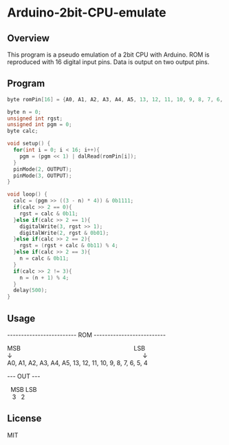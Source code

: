 Arduino-2bit-CPU-emulate
====

## Overview

This program is a pseudo emulation of a 2bit CPU with Arduino. ROM is reproduced with 16 digital input pins. Data is output on two output pins.

## Program

````cpp:example.ino
byte romPin[16] = {A0, A1, A2, A3, A4, A5, 13, 12, 11, 10, 9, 8, 7, 6, 5, 4};

byte n = 0;
unsigned int rgst;
unsigned int pgm = 0;
byte calc;

void setup() {
  for(int i = 0; i < 16; i++){
    pgm = (pgm << 1) | dalRead(romPin[i]);
  }
  pinMode(2, OUTPUT);
  pinMode(3, OUTPUT);
}

void loop() {
  calc = (pgm >> ((3 - n) * 4)) & 0b1111;
  if(calc >> 2 == 0){
    rgst = calc & 0b11;
  }else if(calc >> 2 == 1){
    digitalWrite(3, rgst >> 1);
    digitalWrite(2, rgst & 0b01);
  }else if(calc >> 2 == 2){
    rgst = (rgst + calc & 0b11) % 4;
  }else if(calc >> 2 == 3){
    n = calc & 0b11;
  }
  if(calc >> 2 != 3){
    n = (n + 1) % 4;
  }
  delay(500);
}
````

## Usage

------------------------- ROM --------------------------  

MSB&nbsp;&nbsp;&nbsp;&nbsp;&nbsp;&nbsp;&nbsp;&nbsp;&nbsp;&nbsp;&nbsp;&nbsp;&nbsp;&nbsp;&nbsp;&nbsp;&nbsp;&nbsp;&nbsp;&nbsp;&nbsp;&nbsp;&nbsp;&nbsp;&nbsp;&nbsp;&nbsp;&nbsp;&nbsp;&nbsp;&nbsp;&nbsp;&nbsp;&nbsp;&nbsp;&nbsp;&nbsp;&nbsp;&nbsp;&nbsp;&nbsp;&nbsp;&nbsp;&nbsp;&nbsp;&nbsp;&nbsp;&nbsp;&nbsp;&nbsp;&nbsp;&nbsp;&nbsp;&nbsp;&nbsp;&nbsp;&nbsp;&nbsp;&nbsp;&nbsp;&nbsp;&nbsp;&nbsp;&nbsp;&nbsp;&nbsp;&nbsp;LSB  
↓&nbsp;&nbsp;&nbsp;&nbsp;&nbsp;&nbsp;&nbsp;&nbsp;&nbsp;&nbsp;&nbsp;&nbsp;&nbsp;&nbsp;&nbsp;&nbsp;&nbsp;&nbsp;&nbsp;&nbsp;&nbsp;&nbsp;&nbsp;&nbsp;&nbsp;&nbsp;&nbsp;&nbsp;&nbsp;&nbsp;&nbsp;&nbsp;&nbsp;&nbsp;&nbsp;&nbsp;&nbsp;&nbsp;&nbsp;&nbsp;&nbsp;&nbsp;&nbsp;&nbsp;&nbsp;&nbsp;&nbsp;&nbsp;&nbsp;&nbsp;&nbsp;&nbsp;&nbsp;&nbsp;&nbsp;&nbsp;&nbsp;&nbsp;&nbsp;&nbsp;&nbsp;&nbsp;&nbsp;&nbsp;&nbsp;&nbsp;&nbsp;&nbsp;&nbsp;&nbsp;&nbsp;&nbsp;&nbsp;&nbsp;&nbsp;&nbsp;&nbsp;↓  
A0, A1, A2, A3, A4, A5, 13, 12, 11, 10, 9, 8, 7, 6, 5, 4


---&nbsp;OUT&nbsp;---

&nbsp;&nbsp;MSB&nbsp;LSB  
&nbsp;&nbsp;&nbsp;3&nbsp;&nbsp;&nbsp;2

## License

MIT
